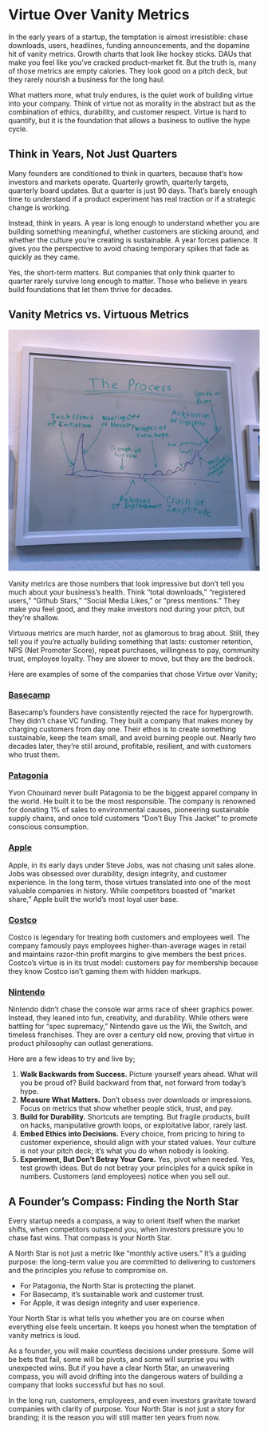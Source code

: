 # Virtue Over Vanity Metrics

In the early years of a startup, the temptation is almost irresistible: chase downloads, users, headlines, funding announcements, and the dopamine hit of vanity metrics. Growth charts that look like hockey sticks. DAUs that make you feel like you’ve cracked product–market fit. But the truth is, many of those metrics are empty calories. They look good on a pitch deck, but they rarely nourish a business for the long haul.

What matters more, what truly endures, is the quiet work of building virtue into your company. Think of virtue not as morality in the abstract but as the combination of ethics, durability, and customer respect. Virtue is hard to quantify, but it is the foundation that allows a business to outlive the hype cycle.

## Think in Years, Not Just Quarters

Many founders are conditioned to think in quarters, because that’s how investors and markets operate. Quarterly growth, quarterly targets, quarterly board updates. But a quarter is just 90 days. That’s barely enough time to understand if a product experiment has real traction or if a strategic change is working.

Instead, think in years. A year is long enough to understand whether you are building something meaningful, whether customers are sticking around, and whether the culture you’re creating is sustainable. A year forces patience. It gives you the perspective to avoid chasing temporary spikes that fade as quickly as they came.

Yes, the short-term matters. But companies that only think quarter to quarter rarely survive long enough to matter. Those who believe in years build foundations that let them thrive for decades.

## Vanity Metrics vs. Virtuous Metrics

<a href="/static/2025/startup-curve-original.jpeg"><img class="medium right" src="/static/2025/startup-curve.webp" alt="Startup Curve" loading="lazy"></a>

Vanity metrics are those numbers that look impressive but don’t tell you much about your business’s health. Think “total downloads,” “registered users,” “Github Stars,” “Social Media Likes,” or “press mentions.” They make you feel good, and they make investors nod during your pitch, but they’re shallow.

Virtuous metrics are much harder, not as glamorous to brag about. Still, they tell you if you’re actually building something that lasts: customer retention, NPS (Net Promoter Score), repeat purchases, willingness to pay, community trust, employee loyalty. They are slower to move, but they are the bedrock.

Here are examples of some of the companies that chose Virtue over Vanity;

### [Basecamp](https://basecamp.com)

Basecamp’s founders have consistently rejected the race for hypergrowth. They didn’t chase VC funding. They built a company that makes money by charging customers from day one. Their ethos is to create something sustainable, keep the team small, and avoid burning people out. Nearly two decades later, they’re still around, profitable, resilient, and with customers who trust them.

### [Patagonia](https://www.patagonia.com/)

Yvon Chouinard never built Patagonia to be the biggest apparel company in the world. He built it to be the most responsible. The company is renowned for donating 1% of sales to environmental causes, pioneering sustainable supply chains, and once told customers “Don’t Buy This Jacket” to promote conscious consumption.

### [Apple](https://www.apple.com)

Apple, in its early days under Steve Jobs, was not chasing unit sales alone. Jobs was obsessed over durability, design integrity, and customer experience. In the long term, those virtues translated into one of the most valuable companies in history. While competitors boasted of “market share,” Apple built the world’s most loyal user base.

### [Costco](https://www.costco.com)

Costco is legendary for treating both customers and employees well. The company famously pays employees higher-than-average wages in retail and maintains razor-thin profit margins to give members the best prices. Costco’s virtue is in its trust model: customers pay for membership because they know Costco isn’t gaming them with hidden markups.

### [Nintendo](https://www.nintendo.com/)

Nintendo didn’t chase the console war arms race of sheer graphics power. Instead, they leaned into fun, creativity, and durability. While others were battling for “spec supremacy,” Nintendo gave us the Wii, the Switch, and timeless franchises. They are over a century old now, proving that virtue in product philosophy can outlast generations.

Here are a few ideas to try and live by;

1. **Walk Backwards from Success.** Picture yourself years ahead. What will you be proud of? Build backward from that, not forward from today’s hype.
2. **Measure What Matters.** Don’t obsess over downloads or impressions. Focus on metrics that show whether people stick, trust, and pay.
3. **Build for Durability.** Shortcuts are tempting. But fragile products, built on hacks, manipulative growth loops, or exploitative labor, rarely last.
4. **Embed Ethics into Decisions.** Every choice, from pricing to hiring to customer experience, should align with your stated values. Your culture is not your pitch deck; it’s what you do when nobody is looking.
5. **Experiment, But Don’t Betray Your Core.** Yes, pivot when needed. Yes, test growth ideas. But do not betray your principles for a quick spike in numbers. Customers (and employees) notice when you sell out.

## A Founder’s Compass: Finding the North Star

Every startup needs a compass, a way to orient itself when the market shifts, when competitors outspend you, when investors pressure you to chase fast wins. That compass is your North Star.

A North Star is not just a metric like “monthly active users.” It’s a guiding purpose: the long-term value you are committed to delivering to customers and the principles you refuse to compromise on.

- For Patagonia, the North Star is protecting the planet.
- For Basecamp, it’s sustainable work and customer trust.
- For Apple, it was design integrity and user experience.

Your North Star is what tells you whether you are on course when everything else feels uncertain. It keeps you honest when the temptation of vanity metrics is loud.

As a founder, you will make countless decisions under pressure. Some will be bets that fail, some will be pivots, and some will surprise you with unexpected wins. But if you have a clear North Star, an unwavering compass, you will avoid drifting into the dangerous waters of building a company that looks successful but has no soul.

In the long run, customers, employees, and even investors gravitate toward companies with clarity of purpose. Your North Star is not just a story for branding; it is the reason you will still matter ten years from now.